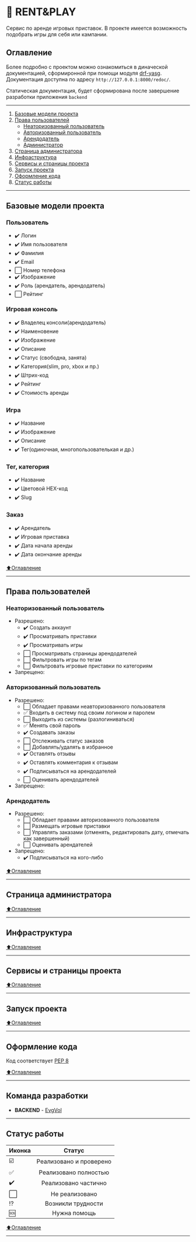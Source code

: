 # :wrench: RENT&PLAY
Сервис по аренде игровых приставок. В проекте имеется возможность подобрать игры для себя или кампании. 

## Оглавление
Более подробно с проектом можно ознакомиться в диначеской документацией, сформиронной при помощи модуля [drf-yasg](https://drf-yasg.readthedocs.io/en/stable/).
Документация доступна по адресу `http://127.0.0.1:8000/redoc/`.

Статическая документация, будет сформирована после завершение разработки приложения `backend`
____
1. [Базовые модели проекта](#Базовые-модели-проекта)
2. [Права пользователей](#Права-пользователей)
    - [Неаторизованный пользователь](#Неаторизованный-пользователь)
    - [Авторизованный пользователь](#Авторизованный-пользователь)
    - [Арендодатель](#Арендодатель)
    - [Администратор](#Администратор)
3. [Страница администратора](#Страница-администратора)
4. [Инфраструктура](#Инфраструктура)
5. [Сервисы и страницы проекта](#Сервисы-и-страницы-проекта)
6. [Запуск проекта](#Запуск-проекта)
7. [Оформление кода](#Оформление-кода)
8. [Статус работы](#Статус-работы)

____

##  Базовые модели проекта

### Пользователь
- :heavy_check_mark: Логин
- :heavy_check_mark: Имя пользователя
- :heavy_check_mark: Фамилия
- :heavy_check_mark: Email
- :white_large_square: Номер телефона
- :heavy_check_mark: Изображение
- :heavy_check_mark: Роль (арендатель, арендодатель)
- :white_large_square: Рейтинг

### Игровая консоль
- :heavy_check_mark: Владелец консоли(арендодатель)
- :heavy_check_mark: Наименовение
- :heavy_check_mark: Изображение
- :heavy_check_mark: Описание
- :heavy_check_mark: Статус (свободна, занята)
- :heavy_check_mark: Категория(slim, pro, xbox и пр.)
- :heavy_check_mark: Штрих-код
- :heavy_check_mark: Рейтинг
- :heavy_check_mark: Стоимость аренды

### Игра
- :heavy_check_mark: Название
- :heavy_check_mark: Изображение
- :heavy_check_mark: Описание
- :heavy_check_mark: Тег(одиночная, многопользователькая и др.)

### Тег, категория
- :heavy_check_mark: Название
- :heavy_check_mark: Цветовой HEX-код
- :heavy_check_mark: Slug

### Заказ
- :heavy_check_mark: Арендатель
- :heavy_check_mark: Игровая приставка
- :heavy_check_mark: Дата начала аренды
- :heavy_check_mark: Дата окончание аренды

[:arrow_up:Оглавление](#Оглавление)
____

## Права пользователей

### Неаторизованный пользователь
- Разрешено:
    - :heavy_check_mark: Создать аккаунт
    - :heavy_check_mark: Просматривать приставки
    - :heavy_check_mark: Просматривать игры
    - :white_large_square: Просматривать страницы арендодателей
    - :white_large_square: Фильтровать игры по тегам
    - :white_large_square: Фильтровать игровые приставки по категориям
- Запрещено:


### Авторизованный пользователь
- Разрешено:
    - :white_large_square: Обладает правами неавторизованного пользователя 
    - :white_check_mark: Входить в систему под своим логином и паролем
    - :white_large_square: Выходить из системы (разлогиниваться)
    - :white_check_mark: Менять свой пароль
    - :heavy_check_mark: Создавать заказы
    - :white_large_square: Отслеживать статус заказов
    - :white_large_square: Добавлять/удалять в избранное 
    - :heavy_check_mark: Оставлять отзывы
    - :heavy_check_mark: Оставлять комментария к отзывам
    - :heavy_check_mark: Подписываться на арендодателей
    - :white_large_square: Оценивать арендодателей
- Запрещено:

### Арендодатель
- Разрешено:
    - :white_large_square: Обладает правами авторизованного пользователя
    - :white_large_square: Размещать игровые приставки
    - :white_large_square: Управлять заказами (отменять, редактировать дату, отмечать как завершенный)
    - :white_large_square: Оценивать арендателей
- Запрещено:
    - :heavy_check_mark: Подписываться на кого-либо


[:arrow_up:Оглавление](#Оглавление)
____

## Страница администратора

[:arrow_up:Оглавление](#Оглавление)
____

## Инфраструктура

[:arrow_up:Оглавление](#Оглавление)

____

## Сервисы и страницы проекта

[:arrow_up:Оглавление](#Оглавление)
____

## Запуск проекта

[:arrow_up:Оглавление](#Оглавление)
____

## Оформление кода
Код соответствует [PEP 8](https://pep8.org/)

[:arrow_up:Оглавление](#Оглавление)
____

## Команда разработки

- **BACKEND** - [EvgVol](https://github.com/EvgVol)

____

##  Статус работы

| Иконка | Статус | 
|----------------|:---------:|
| :ballot_box_with_check: | Реализовано и проверено |
| :white_check_mark: | Реализовано полностью |
| :heavy_check_mark: | Реализовано частично |
| :white_large_square: | Не реализовано |
| :interrobang: | Возникли трудности |
| :sos: | Нужна помощь |


[:arrow_up:Оглавление](#Оглавление)
____
